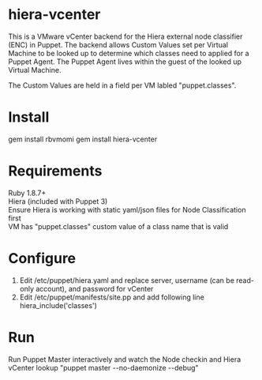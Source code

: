 hiera-vcenter
=============
This is a VMware vCenter backend for the Hiera external node classifier (ENC) in Puppet.  The backend allows Custom Values set per Virtual Machine to be looked up to determine which classes need to applied for a Puppet Agent.  The Puppet Agent lives within the guest of the looked up Virtual Machine.

The Custom Values are held in a field per VM labled "puppet.classes".

Install
=======
gem install rbvmomi
gem install hiera-vcenter

Requirements
============
Ruby 1.8.7+<br>
Hiera (included with Puppet 3)<Br>
Ensure Hiera is working with static yaml/json files for Node Classification first<br>
VM has "puppet.classes" custom value of a class name that is valid<br>

Configure
=========
1) Edit /etc/puppet/hiera.yaml and replace server, username (can be read-only account), and password for vCenter<Br>
2) Edit /etc/puppet/manifests/site.pp and add following line<Br>
hiera_include('classes')<br>

Run
===
Run Puppet Master interactively and watch the Node checkin and Hiera vCenter lookup "puppet master --no-daemonize --debug"

